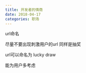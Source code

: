 ```yaml
---
title: 开发者的情商
date: 2018-04-17
categories: 职场
---
```


url命名

尽量不要出现刺激用户的url 同样是抽奖

url可以命名为 lucky draw

能为用户多考虑

